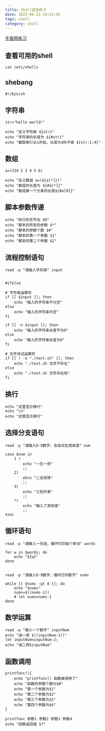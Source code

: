 ```yaml
---
title: shell语法练习
date: 2023-06-23 19:51:02
tags: shell
category: shell
---
```


[牛客网练习](https://www.nowcoder.com/exam/oj?page=1&tab=SHELL%E7%AF%87&topicId=195)

## 查看可用的shell

```
cat /etc/shells
```

## shebang

```shell
#!/bin/sh
```

## 字符串

```shell
str="hello world!"

echo "定义字符串 ${str}"
echo "字符串的长度为 ${#str}"
echo "截取索引从1开始，长度为4的子串 ${str:1:4}"
```

## 数组

```shell
a=(234 2 3 4 5 6)

echo "定义数组 a=(${a[*]})"
echo "数组的长度为 ${#a[*]}"
echo "数组第一个元素的长度${#a[0]}"
```

<!--more-->

## 脚本参数传递

```shell
echo "执行的文件名 $0"
echo "脚本的所有的参数 $*"
echo "脚本的参数个数 $#"
echo "脚本的第一个参数 $1"
echo "脚本的第二个参数 $2"
```

## 流程控制语句

```shell
read -p "请输入字符串" input


#ifelse

# 字符串运算符
if [[ $input ]]; then
	echo "输入的字符串不为空"
else
	echo "输入的字符串为空"
fi

if [[ -n $input ]]; then
	echo "输入的字符串长度不为0"
else
	echo "输入的字符串长度为0"
fi
	
# 文件测试运算符
if [[ ! -e "./test.sh" ]]; then
	echo "./test.sh 文件不存在"
else
	echo "./test.sh 文件存在哈"
fi

```

## 换行
```shell
echo "这里显示换行"
echo "\n"
echo "这里显示换行"
```


## 选择分支语句

```shell
read -p "请输入0-9数字，会自动生成成语" num

case $num in
	1 )
		echo "一生一世"
		;;
	2)
		ehco "二龙戏珠"
		;;
	3)
		echo "三阳开泰"
		;;
	*)
		echo "输入了其他值"
		;;
esac
```


## 循环语句

```shell
read -p "请输入一句话，循环打印每个单词" words

for w in $words; do
	echo "${w}"
done


read -p "请输入0-9数字，循环打印数字" nums

while [[ $nums -gt 0 ]]; do
	echo "$nums" 
	nums=$((nums-1))
	# let nums=nums-1
done
```


## 数学运算
```shell
read -p "输入一个数字" inputNum
echo "减一得 $((inputNum-1))"
let inputNum=inputNum-2;
echo "减二得$inputNum"
```


## 函数调用

```shell
printfunc(){
	echo "printfunc() 函数被调用了"
	echo "函数的参数个数为$#"
	echo "第一个参数为$1"
	echo "第二个参数为$2"
	echo "第三个参数为$3"
	echo "第四个参数为$4"
}

printfunc 参数1 参数2 参数3 参数4 
echo "函数返回值 $?"
```

